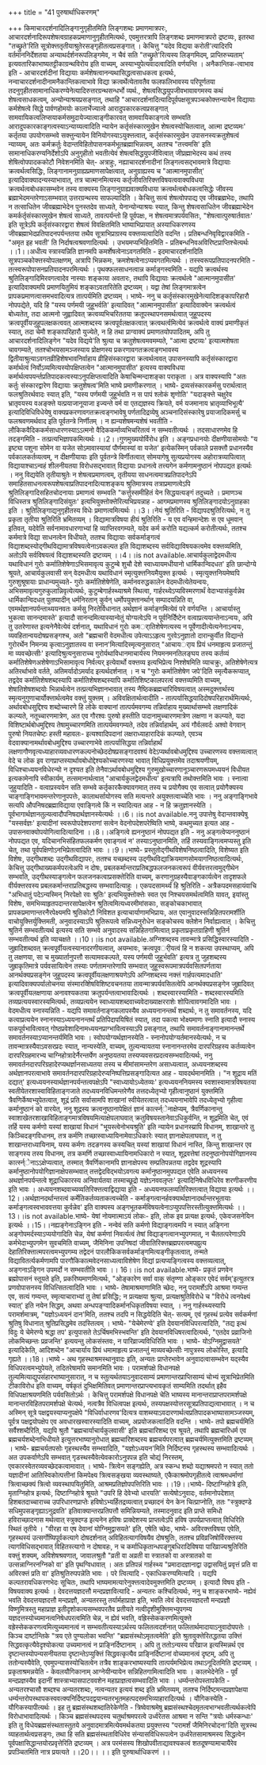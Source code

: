 +++
title = "41 पुरुषार्थाधिकरणम्"

+++
किमाचारदर्शनादिलिङ्गानुगृहीतमिति लिङ्गशब्दः प्रमाणमात्रपरः, आचारदर्शनादिरूपशेषत्वग्राहकप्रमाणानुगृहीतमित्यर्थः, एवमुत्तरत्रापि लिङ्गशब्दः प्रमाणमात्रपरो द्रष्टव्यः, इतरथा "तच्छ्रुते'रिति सूत्रोक्त्ततृतीयाश्रुतेरसङ्गृहीतत्वप्रसङ्गात् । केचित्तु "यदेव विद्यया करोती'त्यादिरपि वर्तमाननिर्देशतया अन्याथर्दर्शनरूपलिङ्गमेव, न चैवं सति "तच्छ्रुते'रित्यस्य लिङ्गमिदम्, प्राप्तिरुच्यताम्' इत्यवतारिकाभाष्यतट्टीकाग्रन्थविरोय इति वाच्यम्, अस्याभ्युपेत्यवादत्वादिति वर्णयन्ति । अनैकान्तिक-त्वाभाव इति - आचारदर्शदीनां विद्यायाः कर्मशेषत्वानन्यथासिद्धत्वसाधकत्व इत्यर्थः, नन्वाचारदर्शनादीनामनैकान्तिकत्वाभावे विद्या क्रत्वर्थेत्येतावतैव फलफलिभावस्य परिपूर्णतया तदनुगृहीतसामानाधिकरण्येनेत्यादिरुत्तरग्रन्थसन्धर्भो व्यर्थ., शेषत्वसिद्धयुपजीवभावावगमस्य कथं शेषत्वसाधकत्वम्, अन्योन्याश्रयप्रसङ्गात्, तथाहि "आचारदर्शनादित्यादिपूर्वपक्षसूत्रपञ्चकोक्त्तन्यायेन विद्यायाः कर्मशेषत्वे सिद्धे पार्वणहोमयोः कालार्भेज्यात्वे आरादुपकारकत्वप्रसङ्गात् सामवायिकत्वलिप्सयाकर्मसमुदायेज्यात्वाङ्गीकारवत् सामवायिकाङ्गत्वे सम्भवति आरादुपकारकाङ्गत्वस्याऽन्याय्यत्वादिति न्यायेन कर्तृसंस्कारमुखेन शेषत्वस्योचितत्वात्, आत्मा द्रष्टव्यमः' कर्तृतया उपयोगसम्भवे सक्त्तुन्यायेन विनियोगस्याऽयुक्त्तत्वात्, कर्तृसंस्कारमुखेन उपासनस्यक्रतुशेषत्वं न्याय्यम्, अतः कर्मक्रर्तुः वेदान्तविहितोपासनकर्मभूतब्रह्माभिन्नत्वम्, अतश्च "तत्त्वमसि' इति सामानाधिकरण्यनिर्देशोऽपि अनुगृहीतो भवतीत्येवं शेषत्वसिद्धयुपजीवित्वात् जीप्रह्माभेदस्य कथं तस्य शेषित्वोपपादककोटौ निवेशनमिति चेत्- अत्राहुः, नह्याचारदर्शनादीनां लिङ्गत्वसद्भावमात्रे विद्यायाः क्रत्वर्थत्वसिद्धिः, लिङ्गानामनुग्राह्यप्रमाणसापेक्षत्वात्, अनुग्राह्यस्य च "आत्मानमुपासीत्' इत्यादिवाक्यादन्यस्याभावात्, तत्र चात्मानमित्यस्य कर्तृजीवतिरिक्त्तविषयत्ववाक्यविधया क्रत्वर्थत्वबोधकासम्भवेन तस्य वाक्यस्य लिङ्गानुग्राह्यवाक्यविधाया क्रत्वर्थत्वबोधकत्वसिद्धेः जीवस्य ब्रह्माभेदमन्तरेणाऽसम्भवात् उत्तरग्रन्थस्य साफल्यादिति । केचित्तु सत्यं शेषत्वोपपाद्य एव जीवब्रह्मभेदः, तथापि न तत्साधितेन जीवब्रह्माभेदेन पुनस्तदेव साध्यते, येनान्योन्याश्रयः स्यात्, किन्तु शेषत्वसाधितेन जीवब्रह्माभेदेन कमर्कर्तृसंस्कारमुखेन शेषत्वं साध्यते, तावत्पर्यन्तो हि पूर्वपक्षः, न शेषत्वमात्रपर्यवसितः, "शेषत्वात्पुरुषार्तवातः' इति सूत्रेऽपि कर्तृसंस्कारद्वारा शेषत्वं विवक्षितमिति भाष्याभिप्रायात् अस्याधिकरणस्य जीवब्रह्माभेदप्रतिपादनपर्यन्ततया तथैव सूत्राभिप्राग्रस्य वक्त्तव्यत्वादिति वदन्ति । प्रतिबन्धनिवृविद्वारकमिति - "अमृत इह भवती' ति निर्दाषत्वश्रवणादित्यर्थः । उभयमप्यभिहितमिति - प्रतिबन्धनिवअविरिष्टप्राप्तिश्चेत्यर्थः ।।1।।अधीत्य स्त्रास्यन्निति ज्ञानमपि कमर्शेषत्वेनाऽवगतमिति - इदमाचारदर्शनादिति सूत्रपञ्चकोक्त्तस्योपलक्षणम्, अत्रापि भिन्नकमः, क्रमशेषत्वेनाऽप्यवगतमित्यर्थः । तस्स्वरूपप्रतिपादनपरमिति - तत्स्वरूपोपासनप्रतिपादनपरमित्यर्थः । पृथक्फलसाधनत्वान्न कर्माङ्गस्वमिति - यद्यपि क्रत्वर्थस्य श्रुतिलिङ्गादिमिरवगत्वादेव नास्याः शङ्काया अवतारः, तथापि विद्यायाः क्रत्वर्थत्वे "आत्मानमुपासीत' इत्यादिवाक्यमपि प्रमाणयितुमियं शङ्काऽवतारितेति द्रष्टव्यम् । यद्वा तेषां लिङ्गमात्रत्वेन प्रापकप्रमाणत्वासमभवादित्यत्र तात्पर्यमिति द्रष्टव्यम् । भाष्ये- ननु च कर्तृसंस्कारमुखेनेत्यादिशङ्कापरिहारौ नोपपद्येते, यदि हि "यस्य पर्णमयी जुहूभर्वति' इत्यादिवत् "आत्मानमुपासीत' इत्यादिवाक्येन क्रत्वर्थत्वं बोध्यतेत्, तदा आत्मनो जुह्वादिवत् क्रत्वव्यभिचरिततया क्रतूपस्थापनसमर्थत्वात् जुहूपदस्य क्रत्वपूर्वीयजुहूपलक्षकत्ववत् आत्मशब्दस्य क्रत्वपूर्वलक्षकत्वात् क्रत्वथर्त्वमित्येवं क्रत्वर्थत्वे वाक्यं प्रमाणीकृतं स्यात्, तदा चेमौ शङ्कापरिहारौ युज्येते, न हि तथा प्राग्वाक्यं प्रमाणतयोपपादितम्, अपि तु आचारदर्शनादिलिङ्गेन "यदेव विद्यये'ति श्रुत्या च क्रतुशेषत्वमवमम्यते, "आत्मा द्रष्टव्यः' इत्यात्मशेषता चावगम्यते, ततश्चोभयसामञ्जस्याय प्रोक्षणस्य प्रकरणावगतक्रत्वङ्गभावस्य द्वितीयाश्रुत्याऽवगतव्रीहिशेषभावनिर्वाहाय व्रीहिसंस्कारद्वारा क्रत्वर्थत्ववत् उपासनस्यापि कर्तृसंस्कारद्वारा कर्मार्थत्वं निर्वोऽव्यमित्यस्योपक्षिप्तत्वेन "आत्मानमुपासीत' इत्यस्य वाक्यविधया कर्मार्थत्वपयर्न्तप्रतिपादकत्वस्याऽनुपक्षिप्तत्वादिति केषाचिन्मन्दाशङ्का पराकृता । अत्र वाक्यस्यापि "अतः कर्तुः संस्कारद्वारेण विद्यायाः क्रतुशेषत्व'मिति भाष्ये प्रमाणीकरणात् । भाष्ये- द्रव्यसंस्कारकर्मसु परार्थत्वात् फलश्रुतिरर्थवादः स्यात् इति, "यस्य पर्णमयी जुहूर्भवति न स पापं श्लोकं शृणोति' "यदाङ्क्त्ते चक्षुरेव भ्रातृवयस्य वअङ्क्त्ते यत्प्रयाजानूयाजा इज्यन्ते वर्म वा एतद्यज्ञस्य क्रियते, वर्म यजमानाय भ्रातृव्याभिभूत्यै' इत्यादिविधिविधेयेषु वाक्यप्रकरणावगतक्रत्वङ्गभावेषु पर्णतादिद्रव्येषु अञ्चनादिसंस्कारेषु प्रयाजादिकमर्सु च फलश्रवणमर्थवाद इति पूर्वतन्त्रे निर्णीतम् । न ह्यन्यशेषमन्यशेषं भवतीति - लौकिकवैदिककर्मसाधारणस्याऽऽत्मनो वैदिककर्माव्यभिचरितत्वं न सम्भवतीत्यर्थः । तदसाधारणमेव हि तदङ्गमिति - तत्प्रत्यभिज्ञापकमित्यर्थः ।।2।।गुणमुख्ययोर्विरोध इति । अङ्गप्रधानयोः दीक्षणीयासोमयोः "य इष्ट्या पशुना सोमेन वा यजेत सोऽमावास्यायां पौर्णमास्यां वा यजेत' इत्येकस्मिन् पर्वकाले प्रसक्त्तौ प्रधानस्यैव पर्वकालकर्तव्यत्वम्, न दीक्षणीयायाः इति पूर्वतन्त्रे विर्णीतत्वात् सोमयागेषु सुत्यप्रयोगस्य अहोरात्रव्यापित्वात् विद्यायाश्चाऽन्वहं शीलनीयतया विरोधसद्भावात् विद्यायाः प्रधानत्वे तत्त्यगेन कर्मणामनुष्ठानं नोपपद्यत इत्यर्थः । ननु विद्ययेति तृतीयाश्रुतेः न शेषत्वप्रमाणत्वम्, तृतीयया साधनत्वमात्रप्रतिपादनेऽपि समाहितसाधनत्वरूपशेषत्वाप्रतिपादनादित्याशङ्कय श्रुतिमात्रस्य तत्राप्रमाणत्वेऽपि श्रुतिलिङ्गादिसहितचोदनायाः प्रमाणत्वं सम्भवति "कर्त्तुस्समीहितं येन सिद्धयत्यङ्गं तदुच्यते । प्रमाणञ्च विधिस्तत्र श्रुतिलिङ्गादिसंयुतः' इत्यभियुक्त्तोक्त्तेरित्यभिप्रयन्नाह - आगमप्रमाणस्य श्रुतिलिङ्गादयोऽनुग्राहका इति । श्रुतिलिङ्गाद्यनुगृहीतस्य विधेः प्रमाणत्वमित्यर्थः ।।3।।नेयं श्रुतिरिति - विद्यापदश्रुतिरित्यर्थः, न तु प्रकृता तृतीया श्रुतिरिति भ्रमितव्यम् । विद्यामात्रविषया हीयं श्रुतिरिति - य एव वन्हिमान्देशः स एव धूमवान् इतिवत्, यदेवेति सर्वनामावधारणाभ्यां हि व्याप्तिरवगम्यते, यदेव कर्म करोति यद्यत्कर्म करोतीत्यर्थः, ततश्च कर्ममात्रे विद्या साधनत्वेन विधीयते, ततश्च विद्यायाः सर्वकर्माङ्गत्वं विद्याशब्दस्योद्गीथविद्यामात्रविषयत्वेनाऽवकल्पत इति विद्याशब्दस्य सर्वविद्याविषयकत्वमेव वक्त्तव्यमिति, अतोऽपि सर्वविषयत्वं विद्याशब्दस्यति द्रष्टव्यम् ।।4।।is not available.आचार्यकुलाद्वेदमधीत्य यथाविधानं गुरोः कर्मातिशेषेणाऽभिसमावृत्य कुटुम्बे शुचौ देशे स्वाध्यायमधीयानो धार्मिकान्विदधत' इति छान्दोग्ये श्रूयते, आचार्यकुलवासी सन् वेदमधीत्य यथाविधानं स्मृत्युक्त्तनियमैयुक्त्त इत्यर्थः । स्मृत्युक्त्तनियमेष्वपि गुरुशुश्रूषायाः प्राधान्यमुच्यते- गुरोः कर्मातिशेषेणेति, कर्मानवरुद्धकालेन वेदमधीत्येतेयन्वयः, अभिसमावृत्यगुरुकुलान्निवृत्येत्यर्थः, कुटुम्बेगार्हस्थ्याश्रमे स्थित्वा, गार्हरथ्येऽप्यविस्मरणार्थं वेदाभ्यासंकुर्वन्नेव धार्मिकान्विदधत् पुतष्यादीन् धर्मनिरतान् कुर्वन् धर्मोपयुक्त्तानर्थान् सम्पादयन्निति वा, एवमर्थज्ञानपर्यन्ताथ्ययनवतः कर्मसु निरतेर्विधानात् अर्थज्ञानं कर्माङ्गमित्येवं परे वर्णयन्ति । आचार्यास्तु भुकत्वा सानन्दमास्ते' इत्यादौ सानन्दमित्यास्यान्वेतुं योग्यत्वेऽपि न पूर्वनिर्दिेष्टेन वत्वाप्रत्ययान्तेनाऽन्वयः, अपि तु उतरेणास्त इत्यनेनैवेत्येवं दर्शनात्, यथाविधानं गुरोः कमर्ातिशेषेणत्यस्य न पूर्वेणादीत्येत्यनेनाऽन्वयः, व्यवहितान्वयदोषप्रसङ्गश्च, अतो "ब्रह्मचारी वेदमधीत्य उपेत्याऽऽहृत्य गुरवेऽनुज्ञातो दारान्कुर्वीत विद्यान्ते गुरोरर्थेन निमन्त्र्य कृत्वाऽनुज्ञातस्य वा स्नान'मित्यादिस्मृत्यनुसारात् "आचायर्ाय प्रियं धनमाहृत्य प्रजातन्तुं मा व्यवच्छेत्सीः' इत्यादिश्रुत्यनुसाराच्च गुरोर्यथाविधानमाचार्यस्य नियमनमनतिलङ्घय तस्य कर्तव्यं कर्मातिशेषेणअशेषेणाऽभिसामावृत्य निर्वत्यर् इत्येवार्थो वक्त्तव्य इत्यभिप्रेत्य निश्शेषमिति व्याचक्रुः, अतिशेषेणेत्यत्र अतिरर्थाभावे वर्तते, अतिमर्यादोऽमर्याद इत्यर्थदर्शनात् । न च "गुरोः कर्मातिशेषेण जपे'दिति स्मृत्यैकरूप्यात्, तद्वदेव कर्मातिशेषशब्दस्यापि कर्मातिशेषशब्दस्यापि कर्मातिशिष्टकालपरत्वं वक्त्तव्यमिति वाच्यम्, शेषातिशेषशब्दयोः भिन्नार्थत्वेन तत्प्रत्यभिज्ञानभावात् तस्य नैष्ठिकब्रह्मचारिविषयत्वात् अस्मदुक्त्तार्थस्य स्मृत्यनुगुणाचार्योक्त्तार्थत्वमेव वक्त्तुं युक्त्तम् । अविवक्षितार्थत्वादीति - तात्पर्यासिद्धयादिदोषपरिहारार्थमित्यर्थः, अर्थावबोधसुद्दिश्य शब्दोच्चारणे हि लोके वाक्यानां तात्पर्यमवगम्य तन्निर्वाहाय मुख्यार्थासम्भवे लक्षणादिकं कल्प्यते, नतूच्चारणमात्रेण, अत एव गौरश्वः पुरुषो हस्तीति पादानामुच्चारणमात्रेण लक्षणा न कल्प्यते, यदा विशिष्टार्थबोधमुद्दिश्य तेषामुच्चारणमिति तात्पर्यमवगम्यते, तदेव तन्निर्वाहार्थम्, अयं गौर्वलवर्दः अश्वो वेगवान् पुरुषो नियतचेष्टः हस्ती महावलः- इत्यश्वादिपदानां लक्षराध्याहारादिकं कल्प्यते, एवञ्च वेदवाक्यानामर्थावबोधमुद्दिश्य उच्चारणाभेवे तात्पर्यासिद्धया तन्निर्वाहार्थं लक्षणागौणवृत्यध्याहारव्यवधारणकल्पनोच्छेददोषप्रसङ्गादवश्यं वेदेऽप्यर्थावबोधमुद्दिश्य उच्चारणस्य वक्त्तव्यत्वात् वेदे च लोक इव रागप्राप्तस्यार्थावबोधोद्देश्यकोच्चारणस्या भावात् विधिप्रयुक्त्तमेव तदाश्रयणीयम्, विधिश्चाध्ययनविधेरन्यो न दृश्यत इति तेनैवाऽर्थावबोधमुद्दिश्य गुरुमुखोच्चारणानूञ्चारणरूपमध्ययनं विधीयत इत्यकामेनापि स्वीकार्यम्, तत्समानार्थत्वात् "आचार्यकुलद्वेदमधीत्य' इत्यत्रापि तथोक्त्तमिति भावः । स्नात्वा जुहुयादिति - वत्वाप्रस्ययेन सति सम्भवे कर्तृकारकैक्यावगमात् तस्य च प्रयोगैक्य एव सत्वात् प्रयोगैक्यस्य चाङ्गाङ्गिभावमन्तरेणानुपपत्तेः, कालाथर्सायोगस्य सति मत्यन्तरे अयुक्त्तत्वाच्चेति भावः । ननु अङ्गाङ्गिभावे सत्यपि औपनिषदब्रह्माविद्याया एवाङ्गित्वे किं न स्यादित्यत आह - न हि क्रतुज्ञानस्येति । पूर्वभागार्थज्ञानतुल्यत्वादौपनिषदार्थज्ञानस्येत्यर्थः ।।6।।is not available.ननु उपात्तेषु वेदान्तवाक्येषु "यस्सर्वज्ञः' इत्यादीनां स्वरूपोपदेशपराणां सत्वेन वेदनोपदेशपरेष्विति भाष्ये, कथमुच्यत इत्यत आह - उपासनवाक्योपयोगित्वादित्यादिना ।।8।।अङ्गित्वे ह्यननुष्ठानं नोपपद्यत इति - ननु अङ्गत्वेप्यननुष्ठानं नोपपद्यत एव, यदिचानभिसंहितफलकर्मण एवाङ्गत्वं न' तस्याऽनुष्ठानमिति, तर्हि तस्यवाङ्गित्वमप्यस्तु इति चेत्, तथा पूर्वपक्षिणोऽनभिप्रेतत्वादिति भावः ।।9।।भाष्ये- प्रस्तुतोद्गीथविशेषनिष्ठत्वादिति, विशेष्यत इति विशेषः, उद्गीथशब्दः उद्गीथविद्यापरः, ततश्च यच्छब्दस्य उद्गीथविद्याक्रियमाणसोमयागनिष्ठत्वादित्यर्थः, केचित्तु उद्गीथाख्यकर्मपरत्वेअपि न दोषः, प्रबलकर्मान्तराप्रतिबद्धफलजनकत्वरूपं वीर्यवत्तरत्वमुद्गीथेन सम्भवति, उद्गीथस्याङ्गत्वेन फलजनकत्वाप्रसक्त्तेरिति वाच्यम्, करणानुग्रहस्यैवाङ्गकार्यत्वेन तादृशफले वीर्यक्त्तरवस्य प्रबलकर्मान्तराप्रतिबद्धस्य सम्भवादित्याहुः । एकपदसामर्थ्यं हि श्रुतिरिति - अत्रैकपदमसहायंवाचि "अभिधातुं पदेऽन्यस्मिन् निरपेक्षो रवः श्रुतिः' इत्यभियुक्त्तोक्त्तेः स्वत एव निश्चयसमर्थत्वमिति यावत्, इयांस्तु विशेषः, समभिव्याहृतपदान्तरसापेक्षत्वेन श्रुतित्वमित्यध्वरमीमांसकाः, सङ्कोचकाभावात् प्रापकप्रमाणान्तरनैरपेक्ष्यमपि श्रुतिकोटौ निविशत इत्याचार्याणामभिप्रायः, अत एवानुवादस्सन्निहितपरामर्शीति वाचोयुक्त्तिर्युक्त्तिमती, अनुवादस्याऽपि श्रुतिरूपत्वे सन्निध्यनुरोधेन सङ्कोचस्य क्लेशेन निर्वाह्यत्वात् । केचित्तु श्रुतिर्न सम्भवतीत्यर्थ इत्यस्य सति सम्भवे अनुवादस्य सन्निहितगामित्वात् प्रकृताप्रकृतग्राहिणी श्रुतिर्न सम्भवतीत्यर्थ इति व्याचक्षते ।।10।।is not available.अग्निशब्दस्य तावन्मात्रे प्रसिद्धिस्वारस्यादिति - जुह्रादिशब्दवत् क्रत्वपूर्वीयत्वस्यानादरणीयत्वात्, अयम्भावः, क्रत्वपूवर्ीयत्वं हि न शकत्या उपस्थाप्यम्, अपि तु लक्षणया, सा च मुख्यार्तानुपत्तौ सत्यामवकल्पते, यस्य पर्णमयी जुहूर्भवति' इत्यत्र तु जुहशब्दस्य जुह्राकृतिमात्रे पर्यवसायित्वेन तस्याः पर्णतामन्तरेणापि सम्भवात् जुहूस्वरूपमात्रपर्यवसितपर्णताया आनर्थक्यप्रसङ्गेन जुहूपदस्य क्रत्वपूर्वीयलक्षणाश्रयणेऽपि अग्निशब्दस्य नक्त्तं गार्हपत्यमादधाति' इत्यादिवाक्यपर्यालोचनया संस्मारव्शिेषविशिष्टवचनतया तावन्मात्रपर्यवसितत्वेपि आनर्थक्यप्रसङ्गेन जुह्रादिवत् क्रत्वपूर्वीयलक्षणाया अनावश्यकतया क्रतुपर्यन्तत्वाभावादित्यर्थः । शब्दस्वारस्यामिति - शब्दस्वारस्यमिति तव्यप्रत्ययस्वारस्यमित्यर्थः, तव्यप्रत्ययेन स्वाध्यायशब्दवाच्यवेदाख्याक्षरराशेः शोपित्वावगमादिति भावः । वेदमधीत्य स्नास्यन्निति - यद्यपि समावर्तनाङ्गकलापस्यैव अध्ययनानन्तर्थं शब्दार्थः, न तु समावर्तनस्य, यदि कत्वाप्रत्ययेन स्नानस्याऽध्ययनानन्तर्थं प्रतिपिदापयिषितं स्यात्, तदा पकत्वा भोक्ष्यमाणः स्नाति इत्यादौ स्नास्य पाकपूर्वभावित्ववत् गोष्ठप्रवेशादिनामध्ययनप्राग्भावित्वस्याऽपि प्रसङ्गात्, तथापि समावर्तनाङ्गानामानन्तर्थे समावर्तनस्याऽप्यानन्तर्यमिति भावः । स्वोपयोग्यर्थज्ञानस्येति - स्नानोपयोग्यर्तमानस्येत्यर्थः, न च तावन्मात्रस्यैवाऽवसरप्रदः स्यात्, नान्यस्येति, वाच्यम्, तुल्यन्यायतया स्नानानन्तरमेव दारपरिग्रहस्य कर्तव्यत्वेन दारपरिग्रहमारभ्य चाग्निहोत्रादेर्नैरन्तर्येण अनुष्ठयतया तस्यप्यवसरप्रदत्वसम्भवादित्यर्थः, ननु समावर्तनदारपरिग्रहादेरप्यथर्ज्ञानसाध्यतया तस्य च मीमांसामन्तरेण असाध्यत्वात्, अध्ययनशब्दस्य अर्थज्ञानपरत्वाभावे समावर्तनदारपरिग्रहादेरप्यनिष्पत्तिप्रसङ्गादित्यत आह - यावदर्थमानमिति । "न शूद्राय मतिं दद्यात्' इत्यध्ययनस्यार्थज्ञानपर्यन्तत्वपक्षेऽपि "स्वाध्यायोऽध्येतव्यः' इत्यध्ययननियमस्य स्वशास्वामात्रविषयतया स्वतीयेतरशास्वाविहिताङ्गजाते तदध्ययनविधिमन्तरेणैव तत्तदध्येतृभ्यो गृहीत्वानुष्ठानं युक्त्तमिति त्रैवणिर्केष्वभ्युपेतत्वात्, शूद्रं प्रति सर्वासामपि शाखानां स्वीयेतरत्वात् तदध्ययनाभावेपि तदध्येतृभ्यो गृहीत्वा कर्मानुष्ठानं को वारयेत्, ननु शूद्रस्य क्रत्वनुष्ठानापेक्षितं ज्ञानं कार्त्स्न्ेनाक्षेप्यम्, त्रैवर्णिकानान्तु स्वाशाखेतरशाखाविहिताङ्गमात्रविषयमित्याक्षेपलाघवात् क्रतुविषयस्तानेवाऽधिकुर्वन्ति, न शूद्रमिति चेत्, एवं तर्हि यस्य कर्मणो यस्यां शाखायां विधानं "भूयस्त्वेनोभयश्रुति' इति न्यायेन प्रधानस्य्रापि विधानम्, शाखान्तरे तु किञ्चिदङ्गविधानम्, तत्र कर्मणि तच्छास्वाध्यायिनामेवाऽधिकारेः स्यात् ज्ञानाक्षेपलाघवात्, न तु शाखान्तराध्यायिनाम्, यस्य कर्मणः तदङगस्य कस्यचित् यस्यां शाखायां विधानं नास्ति, किन्तु शाखान्तर एव साङ्गस्य तस्य विधानम्, तत्र कमर्णि तच्छास्वाध्यायिनामधिकारो न स्यात्, शूद्रवत्तेषां तदनुष्ठानोपयोगिज्ञानस्य कार्त्स्न्ेनाऽऽक्षेप्यत्वात्, तस्मात् त्रैवर्णिकानामपि ज्ञानाक्षेपस्य सम्प्रतिपन्नतया तद्वदेव शूद्रस्यापि कर्मानुष्ठानोपयोगिज्ञानाक्षेपसम्भवात् तत्तद्वेदविद्भयोऽवगत्य कर्मानुष्ठानमुपपद्यत एवेति अध्ययनस्य अथर्ज्ञानपर्यन्तत्वे शूद्राधिकारस्य अनिवार्यतया तस्माच्छूद्रो यज्ञेऽनववलृप्तः' इत्यादिनिषेधविधिरेव शरणीकरणीय इति भावः । अध्ययनशब्दवाच्यव्यतिरिक्त्तत्वाद्विद्याया इति - अध्ययनफलव्यतिरिक्त्तत्वात् विद्याया इत्यर्थः ।।12।।अर्थज्ञानदर्थान्तरत्वं कर्मेतिकर्तव्यताकत्वच्चेति - कर्माङ्गत्वानर्हवक्यार्थज्ञानादर्थान्तरभूतायाः कर्माङ्गत्वस्वभाववत्तया कुर्वन्नेव' इति वाक्यस्य अङ्गभूतकर्मविषयत्वेनाऽप्युपपत्तिरस्तीत्युक्त्तमित्यर्थः ।।13।।is not available.भाष्ये- येषां नोयमात्माऽयं लोकः- इति, लोक इव प्रत्यक्ष इत्यर्थः, एकेवजसनेयिन इत्यर्थः ।।15।।नह्यङ्गेनाऽङ्गिन इति - नन्वेवं सति कर्मणो विद्याङ्गत्वमपि न स्यात् अङ्गिना अङ्गोपमर्दस्याऽप्ययोगादिति चेन्न, येषां कर्मणां निवर्त्यत्वं तेषां विद्याङ्गत्वानभ्युपगमात्, न चैततत्परेणाऽपि कर्मभेदाभ्युपगमेन सुवचमिति वाच्यम्, जैमिनिना उपनिषदां जीवातिरिक्त्तब्रह्मपरत्वमपह्नुत्य देहातिरिक्त्तात्मपरत्वमभ्युपगम्य तद्वेदनं पारलौकिकसर्वकर्माङ्गमित्यङ्गीकृतत्वात्, तन्मते विद्यावितर्त्यकर्मणामपि पारगौकिकात्मवेदनसाध्यत्वाविशेषेण विद्यां प्रत्यप्यङ्गित्वस्य वक्त्तव्यत्वात्, अङ्गनाऽङ्गिन उपमर्दो न सम्भवतीति भावः ।। 16।।is not available.भाष्ये- प्रकृतं प्रणवेन ब्रह्मोपासनं स्तूयते इति, प्रकरिष्यमाणमित्यर्थः, "ओङ्कारेण सर्वा वाक् संतृण्णा ओङ्कार एवेदं सर्वम्'इत्युतरत्र प्रणवोपासनस्य विधित्सितत्वादिति भावः । भाष्ये- तेषामाश्रमाणामिति च्छेदः, ननु परामर्शेऽपि आश्रमा गम्यन्त एव, सत्यं गम्यन्त, स्मृत्याचाराभ्यां तु तेषां प्रसिद्धिः; न प्रत्यक्षया श्रुत्या, प्रत्यक्षश्रुतिविरोधे च "विरोधे त्वनपेक्ष्यं स्यात्' इति नयेन सिद्धम्, अथवा अन्धपङ्ग्वादिकर्मानधिकृतविषया स्यात्, । ननु गार्हस्थ्यस्यापि परामर्शमात्रम्, "यज्ञोऽध्ययनं दान'मिति, ततश्च तदपि न सिद्धयेदिति चेत्- सत्यम्, एवं गृहस्थं प्रत्येव सर्वकर्मणां श्रुतिषु विधानात् श्रुतिप्रसिद्धमेव तदस्तित्वम् । भाष्ये- "येचेमेरण्ये' इति देवयानविधिपरत्वादिति, "तद्य इत्थं विदुः ये चेमेरण्ये श्रद्धा तप' इत्युपासते तेऽर्चिषमभिस्भवन्ति' इति देवयानविधिषरत्वादित्यर्थः, "एतदेव प्रव्राजिनो लोकमिच्छन्तः प्रव्रजन्ति' इत्ययन्तु लोकसंस्तवः, न पारिव्राज्यविधिरिति भावः । भाष्ये- योऽग्निमुद्वासयते' इत्यादिकेति, आदिशब्देन "आचार्याय प्रियं धमामाहृत्य प्रजातन्तुं माव्यवच्छेत्सीः नापुत्रस्य लोकोस्ति, इत्यादि गृह्यते ।।18।।भाष्ये - अथ गृहस्थाश्रमस्थानुवादः इति, अन्यतः प्राप्तेरभावेन अनुवादत्वासम्भवेन यद्स्यैव विधिपरत्वमभ्युपेयते, तदितरेषामपि समानमिति भावः । परामर्शपक्षे विधानपक्षे तुल्यमित्याद्युपसंहारभाष्यानुसारात्, न च स्तुत्यर्थतयाऽनुवादसाम्यं प्रमाणान्तरप्राप्तिसाम्यं चोभ्यं सूत्राभिप्रेतमिति टीकाविरोध इति वाच्यम्, वर्षकृतं दुभिक्षमितिवत् प्रमाणान्तरप्राप्त्यभावकृतं साम्यमिति तदर्थात् इहैव विधिपक्षाश्रयणमिति पर्यवसितोऽर्थः । केचित्तु परामर्शपक्षे विधानपक्षे चेति भाष्यस्य मानान्तराप्राप्तपरामर्शपक्षे मानान्तरविहितपरामर्शपक्षे चेत्यर्थः, नत्वत्रैव विधित्वपक्ष इत्यर्थः, तस्यपक्षस्योत्तरसूत्रप्रतिपाद्यत्वाभावात् । न च अस्मिन् सूत्रे पक्षद्वयस्याप्यनुपक्षेपे "विधिर्वाधारणव'दित्यत्र वाशब्स्याऽवदारणार्थत्वप्रतिपादकभाष्यासामञ्जस्यम्, पूर्वत्र पक्षद्वयोपक्षेप एव अवधारखस्वारस्यादिति वाच्यम्, अप्रयोजकत्वादिति वदन्ति । भाष्ये- तपो ब्रह्मचर्यमिति सर्वैश्शब्दैरिति, यद्यपि श्रुतौ "ब्रह्मचार्याचार्यकुलवासी' इति ब्रह्मचारिशब्द एव श्रूयते, तथापि ब्रह्मचारिधर्म एव ब्रह्मचर्यशब्देनाभिधीयते इत्युत्तरभाष्यानुरोधात् ब्रह्मचारिशब्दस्य ब्रह्मचर्यपरत्वात् ब्रह्मचर्यमित्युक्त्तमिति द्रष्टव्यम् । भाष्ये- ब्रह्मचर्यतपसोः गृहस्थस्यैव सम्भवादिति, "यज्ञोऽध्ययन'मिति निर्दिष्टस्य गृहस्थस्य सम्भवादित्यर्थः । अत उपकर्वाणेऽपि सम्भवात् गृडस्थस्यैवेत्येवकारोऽनुपपन्न इति चोद्यं निरस्तम्, एवकारस्वेतरव्यवच्छेदकत्वामावात् । भाष्ये- त्रित्वेन सङ्गह्येति, अत्र स्कन्ध शब्दो यद्याश्रमपरो न स्यात् ततो यज्ञादीनां आतिस्विकोत्पत्तीनां किमपेक्ष्य त्रित्वसङ्खया व्यवस्थाष्यते, एकैकाश्रमोपगृहीतत्वे त्वाश्रमधर्माणां त्रित्वाच्छक्यं त्रित्वो व्यवस्थापयितुमिति, आश्रमप्रतिज्ञोपपत्तिरिति भावः ।।19।।भाष्ये- दिष्टाग्निहोत्रे इति, मृताग्निहोत्र इत्यर्थः, दिष्टाग्निहोत्रे श्रूयते "उपरि हि देवेभ्यो धारयति' सत्येषोऽनुवादः, वर्तमानोपदेशात् हिशबतदाच्चाराच्च उपरिधारणप्राप्तेः हविषोऽभ्यर्हितद्रव्यत्वात् प्रच्छादनं येन केन चित्प्राप्नोति, ततः "स्त्रुक्दण्डे सधिमुपसङ्गृह्याऽनुद्रवति' इतिवाक्यान्तरप्रतिपत्तौ समिन्नियम्यते, तस्मादनुवाद इति प्राप्ते समिधो हविराच्छादनास मर्थत्वात् स्त्रुक्दण्ड इत्यनेन हविषः प्राक्देशस्य प्राप्तत्वेऽपि हविष उपर्यप्राप्तत्वात् विधिरिति स्थितं तृतीये । "वीरहा वा एष देवानां योग्निमुद्वासयते' इति, एषेति च्छेदः, भाष्ये- अविरक्त्तविषया एवेति, गृहस्थस्यं उत्सर्गोष्यिपूर्वकत्यागे दोषदर्शनात् अविहितत्यागविषयैव दोषश्रुतिः, ततश्च प्रविव्रजिषोर्विरक्त्तस्य त्यागविधिसद्भावात् विहितस्त्यागो न दोषावहः, न च कर्माधिकृतान्धपङ्गुबधिरादिविषया पारिव्राज्यश्रुतिरिति वक्त्तुं शक्यम्, अविशेषश्रवणात्, जावालश्रुतौ "व्रती वा अव्रती वा स्त्रातको वा अस्त्रातको वा उत्सन्नाग्निरनग्निको वा' इति पृथग्विधावात् । अतः प्रतिपन्नं गार्हस्थ्य "प्रमादादज्ञानाद्वा उद्वासयितुं प्रवृत्तं प्रति वा अविरक्त्तं प्रति वा' इतिश्रुतिरुपपन्नेति भावः । परे त्वित्यादि - एकाधिकरण्यमित्यादि । यद्यपि कल्पतरावधिकरणभेदः सूचितः, तथापि भाष्यमामत्यारेनुक्त्तत्वादेवमुक्त्तमिति द्रष्टव्यम् । इत्यादौ विषय इति - विषयवाक्य इत्यर्थः । देवदत्तयज्ञदत्तौ मन्दप्रज्ञावित्यादि - अन्यतरः कश्चिदित्यर्थः, ननु च शाङ्करभाष्ये- नह्येवं भवति देवदत्तयज्ञदत्तौ मन्दप्रज्ञौ, अन्यतरस्तु तर्यार्महाप्राज्ञ इति, भवति त्वेवं देवदत्तयज्ञदत्तौ मन्दप्रज्ञौ विष्णुमित्रस्तु महाप्राज्ञ इतीदृशोकत्यसम्भवपरतैव प्रतीयते नत्वीदृशीमुक्त्तिमभ्युपगम्य यज्ञदत्तस्योच्यमानत्वनिषेधपरत्वमिति चेन्न, न ह्येवं भवति, वह्रिस्सेककरणमित्युक्त्ते वह्रेस्सेककरणत्वमित्युच्यमानत्वं न सम्भवतीत्यस्याऽर्थस्य फलितत्वदर्शनात् फलितार्थमादायाऽनुवादोपपत्तेः । किञ्च दार्ष्टान्तिके "त्रय एते पुण्यलोका भवन्ति' "ब्रह्मसंस्थोऽमृतत्वमेति' इति श्रुतावुक्त्तेरितद्धतया उक्त्तिं सिद्धवत्कृत्यैवेदृश्योकत्या उच्यमानत्वं न प्राङ्निर्दिष्टानाम् । अपि तु ततोऽन्यस्य परिव्राज इत्यस्मिन्नर्थ एव दृष्टान्तस्योपन्यसनीयतया दृष्टान्तेऽप्युक्त्तिं सिद्धवत्कृत्यैव प्राङ्निर्दिष्टानां वोच्यमानत्वं दृष्टम्, अपि तु ततोन्यस्यैवेति, एवमुपन्यासस्योचितत्वेन तत्रैव शाङ्करभाष्यस्यापि तात्पर्यमभिप्रेत्य तथाऽनूदितमिति द्रष्टव्यम् । प्रकृताश्रमन्नयेति - केवलयौगिकानाम् आग्नेयीन्यायेन सन्निहितगामित्वादिति भावः । कालभेदेनेति - पूर्वं मन्दप्रज्ञस्यैव इदानीं शास्त्राभ्यासपाटववशेन महाप्राज्ञत्वसम्भवादिति भावः । धर्म्यन्तरोपस्तापकेति - अन्यतरश्चासौ शब्दश्च अन्यतरशब्दः, नत्वन्यतर इत्ययं शब्द इति भ्रमितव्यम्, ततश्च निर्दिष्टमन्दप्रज्ञापेक्षया धर्म्यन्तरोपस्थापकस्ववत्क्यनिर्दिष्टपदद्वयान्यतरभूतमहत्पदसमभिव्याहारादित्यर्थः । यौगिकस्येति - यौगिकस्यापीत्यर्थः । इह तु ब्रह्मसंस्थशब्दातिरेकेणेति - त्रिष्वेवाश्रमेषु ब्रह्मसंस्थश्चेदमृतत्वभाग्भवतीत्यर्थकत्वेपि विरोधाभावादित्यर्थः । किञ्च ब्रह्मसंस्थपदस्य चतुर्थाश्रमपरत्वे उर्ध्वरेतस आश्रमा न सन्ति "त्रयोः धर्मस्कन्धाः' इति तु विधेयब्रह्मसंस्थतास्तुतये अनुवादमात्रमित्येवमर्थकतया प्रयुक्त्तस्य "परामर्शं जैमिनिरचोदना'दिति सूत्रस्थ व्याहतार्थत्वप्रसङ्गः, तथा हि सति ब्रह्मसंस्थताविधिरेव संन्यासविधिरूपत्वेन उर्ध्वरेतसामाश्रमस्य सिद्धत्वेन पूर्वपक्षासिद्धान्तयोरप्रवृत्तेरिति द्रष्टव्यम् । अत्र परमंसस्य शिखोपवीताद्यावश्यकत्वं शतदूषण्यामाचायैरेव प्रपञ्चितमिति नात्र प्रयत्यते ।।20।। ।। इति पुरुषार्थाधिकरणं ।।
